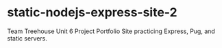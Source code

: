 # static-nodejs-express-site-2

Team Treehouse Unit 6 Project
Portfolio Site practicing Express, Pug, and static servers.